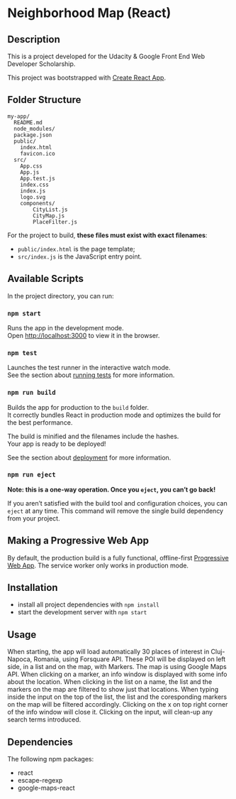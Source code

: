 # Neighborhood Map (React)


## Description
This is a project developed for the Udacity & Google Front End Web Developer Scholarship.

This project was bootstrapped with [Create React App](https://github.com/facebookincubator/create-react-app).


## Folder Structure

```
my-app/
  README.md
  node_modules/
  package.json
  public/
    index.html
    favicon.ico
  src/
    App.css
    App.js
    App.test.js
    index.css
    index.js
    logo.svg
    components/
        CityList.js
        CityMap.js
        PlaceFilter.js
```
For the project to build, **these files must exist with exact filenames**:
* `public/index.html` is the page template;
* `src/index.js` is the JavaScript entry point.


## Available Scripts

In the project directory, you can run:

### `npm start`

Runs the app in the development mode.<br>
Open [http://localhost:3000](http://localhost:3000) to view it in the browser.

### `npm test`

Launches the test runner in the interactive watch mode.<br>
See the section about [running tests](#running-tests) for more information.

### `npm run build`

Builds the app for production to the `build` folder.<br>
It correctly bundles React in production mode and optimizes the build for the best performance.

The build is minified and the filenames include the hashes.<br>
Your app is ready to be deployed!

See the section about [deployment](#deployment) for more information.

### `npm run eject`

**Note: this is a one-way operation. Once you `eject`, you can’t go back!**

If you aren’t satisfied with the build tool and configuration choices, you can `eject` at any time. This command will remove the single build dependency from your project.


## Making a Progressive Web App

By default, the production build is a fully functional, offline-first
[Progressive Web App](https://developers.google.com/web/progressive-web-apps/).
The service worker only works in production mode.

## Installation
* install all project dependencies with `npm install`
* start the development server with `npm start`


## Usage
When starting, the app will load automatically 30 places of interest in Cluj-Napoca, Romania, using Forsquare API.
These POI will be displayed on left side, in a list and on the map, with Markers. 
The map is using Google Maps API.
When clicking on a marker, an info window is displayed with some info about the location.
When clicking in the list on a name, the list and the markers on the map are filtered to show just that locations.
When typing inside the input on the top of the list, the list and the coresponding markers on the map will be filtered accordingly.
Clicking on the x on top right corner of the info window will close it.
Clicking on the input, will clean-up any search terms introduced.


## Dependencies
The following npm packages:
* react
* escape-regexp
* google-maps-react
